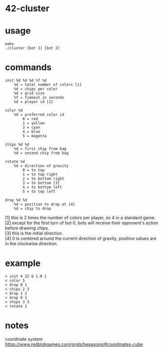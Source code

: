 # 42-cluster

# usage

	make
	./cluster [bot 1] [bot 2]

# commands

	init %d %d %d %f %d
		%d = total number of colors [1]
		%d = chips per color
		%d = grid size
		%f = timeout in seconds
		%d = player id [2]

	color %d
		%d = preferred color id
			0 = red
			1 = yellow
			3 = cyan
			4 = blue
			5 = magenta
	
	chips %d %d
		%d = first chip from bag
		%d = second chip from bag

	rotate %d
		%d = direction of gravity
			0 = to top
			1 = to top right
			2 = to bottom right
			3 = to bottom [3]
			4 = to bottom left
			5 = to top left

	drop %d %d
		%d = position to drop at [4]
		%d = chip to drop

[1] this is 2 times the number of colors per player, so 4 in a standard game.  
[2] except for the first turn of bot 0, bots will receive their opponent's action before drawing chips.  
[3] this is the initial direction.  
[4] 0 is centered around the current direction of gravity, positive values are in the clockwise direction.  

# example

	> init 4 22 6 1.0 1
	< color 5
	> drop 0 1
	> chips 2 3
	< drop 1 2
	> drop 0 1
	> chips 3 3
	< rotate 1

# notes

coordinate system: https://www.redblobgames.com/grids/hexagons/#coordinates-cube
